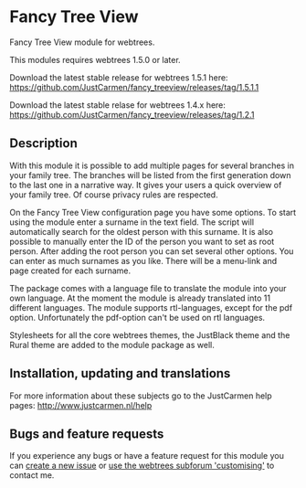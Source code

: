 Fancy Tree View
===============

Fancy Tree View module for webtrees.

This modules requires webtrees 1.5.0 or later.

Download the latest stable release for webtrees 1.5.1 here:
https://github.com/JustCarmen/fancy_treeview/releases/tag/1.5.1.1

Download the latest stable relase for webtrees 1.4.x here:
https://github.com/JustCarmen/fancy_treeview/releases/tag/1.2.1

Description
-----------
With this module it is possible to add multiple pages for several branches in your family tree. The branches will be listed from the first generation down to the last one in a narrative way. It gives your users a quick overview of your family tree. Of course privacy rules are respected.

On the Fancy Tree View configuration page you have some options. To start using the module enter a surname in the text field. The script will automatically search for the oldest person with this surname. It is also possible to manually enter the ID of the person you want to set as root person. After adding the root person you can set several other options. You can enter as much surnames as you like. There will be a menu-link and page created for each surname.

The package comes with a language file to translate the module into your own language. At the moment the module is already translated into 11 different languages. The module supports rtl-languages, except for the pdf option. Unfortunately the pdf-option can't be used on rtl languages.

Stylesheets for all the core webtrees themes, the JustBlack theme and the Rural theme are added to the module package as well.

Installation, updating and translations
---------------------------------------
For more information about these subjects go to the JustCarmen help pages: http://www.justcarmen.nl/help

Bugs and feature requests
-------------------------
If you experience any bugs or have a feature request for this module you can [create a new issue](https://github.com/JustCarmen/fancy_treeview/issues?state=open) or [use the webtrees subforum 'customising'](http://www.webtrees.net/index.php/en/forum/4-customising) to contact me.

